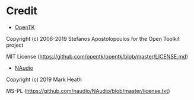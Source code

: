 # Credit

- [OpenTK](https://github.com/opentk/opentk)

Copyright (c) 2006-2019 Stefanos Apostolopoulos for the Open Toolkit project

MIT License (https://github.com/opentk/opentk/blob/master/LICENSE.md)

- [NAudio](https://github.com/naudio/NAudio)

Copyright (c) 2019 Mark Heath

MS-PL (https://github.com/naudio/NAudio/blob/master/license.txt)
